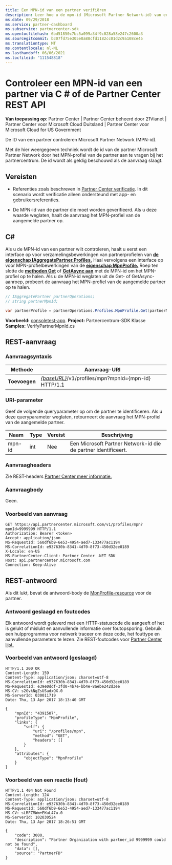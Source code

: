 ```yaml
---
title: Een MPN-id van een partner verifiëren
description: Leer hoe u de mpn-id (Microsoft Partner Network-id) van een partner kunt controleren door het MPN-profiel van de partner aan te vragen via C of de \# Partner Center REST API.
ms.date: 09/29/2018
ms.service: partner-dashboard
ms.subservice: partnercenter-sdk
ms.openlocfilehash: 6bd51850c7bc5a099a34f9c028a58e247c2600a3
ms.sourcegitcommit: b307fd75e305e0a88cfd1182cc01d2c9a108ce45
ms.translationtype: MT
ms.contentlocale: nl-NL
ms.lasthandoff: 06/06/2021
ms.locfileid: "111548818"
---
```

# <a name="verify-a-partner-mpn-id-via-c-or-the-partner-center-rest-api"></a>Controleer een MPN-id van een partner via C \# of de Partner Center REST API

**Van toepassing op**: Partner Center | Partner Center beheerd door 21Vianet | Partner Center voor Microsoft Cloud Duitsland | Partner Center voor Microsoft Cloud for US Government

De ID van een partner controleren Microsoft Partner Network (MPN-id).

Met de hier weergegeven techniek wordt de id van de partner Microsoft Partner Network door het MPN-profiel van de partner aan te vragen bij het partnercentrum. De id wordt als geldig beschouwd als de aanvraag slaagt.

## <a name="prerequisites"></a>Vereisten

- Referenties zoals beschreven in [Partner Center verificatie](partner-center-authentication.md). In dit scenario wordt verificatie alleen ondersteund met app- en gebruikersreferenties.

- De MPN-id van de partner die moet worden geverifieerd. Als u deze waarde weglaten, haalt de aanvraag het MPN-profiel van de aangemelde partner op.

## <a name="c"></a>C\#

Als u de MPN-id van een partner wilt controleren, haalt u eerst een interface op voor verzamelingsbewerkingen van partnerprofielen van [**de eigenschap IAggregatePartner.Profiles.**](/dotnet/api/microsoft.store.partnercenter.ipartner.profiles) Haal vervolgens een interface op voor MPN-profielbewerkingen van de [**eigenschap MpnProfile.**](/dotnet/api/microsoft.store.partnercenter.profiles.ipartnerprofilecollection.mpnprofile) Roep ten slotte de [**methoden Get**](/dotnet/api/microsoft.store.partnercenter.profiles.impnprofile.get) of [**GetAsync aan**](/dotnet/api/microsoft.store.partnercenter.profiles.impnprofile.getasync) met de MPN-id om het MPN-profiel op te halen. Als u de MPN-id weglaten uit de Get- of GetAsync-aanroep, probeert de aanvraag het MPN-profiel van de aangemelde partner op te halen.

``` csharp
// IAggregatePartner partnerOperations;
// string partnerMpnId;

var partnerProfile = partnerOperations.Profiles.MpnProfile.Get(partnerMpnId);
```

**Voorbeeld:** [consoletest-app](console-test-app.md). **Project:** Partnercentrum-SDK Klasse **Samples:** VerifyPartnerMpnId.cs

## <a name="rest-request"></a>REST-aanvraag

### <a name="request-syntax"></a>Aanvraagsyntaxis

| Methode  | Aanvraag-URI                                                                         |
|---------|-------------------------------------------------------------------------------------|
| **Toevoegen** | [*{baseURL}*](partner-center-rest-urls.md)/v1/profiles/mpn?mpnId={mpn-id} HTTP/1.1 |

### <a name="uri-parameter"></a>URI-parameter

Geef de volgende queryparameter op om de partner te identificeren. Als u deze queryparameter weglaten, retourneert de aanvraag het MPN-profiel van de aangemelde partner.

| Naam   | Type | Vereist | Beschrijving                                                 |
|--------|------|----------|-------------------------------------------------------------|
| mpn-id | int  | Nee       | Een Microsoft Partner Network-id die de partner identificeert. |

### <a name="request-headers"></a>Aanvraagheaders

Zie REST-headers [Partner Center meer informatie.](headers.md)

### <a name="request-body"></a>Aanvraagbody

Geen.

### <a name="request-example"></a>Voorbeeld van aanvraag

```http
GET https://api.partnercenter.microsoft.com/v1/profiles/mpn?mpnId=9999999 HTTP/1.1
Authorization: Bearer <token>
Accept: application/json
MS-RequestId: 560df6b9-6e53-4954-aed7-133477ac1194
MS-CorrelationId: e937630b-8341-4d70-8f73-450d32ee0189
X-Locale: en-US
MS-PartnerCenter-Client: Partner Center .NET SDK
Host: api.partnercenter.microsoft.com
Connection: Keep-Alive
```

## <a name="rest-response"></a>REST-antwoord

Als dit lukt, bevat de antwoord-body de [MpnProfile-resource](profile-resources.md#mpnprofile) voor de partner.

### <a name="response-success-and-error-codes"></a>Antwoord geslaagd en foutcodes

Elk antwoord wordt geleverd met een HTTP-statuscode die aangeeft of het is gelukt of mislukt en aanvullende informatie over foutopsporing. Gebruik een hulpprogramma voor netwerk traceer om deze code, het fouttype en aanvullende parameters te lezen. Zie REST-foutcodes voor [Partner Center lijst.](error-codes.md)

### <a name="response-example-success"></a>Voorbeeld van antwoord (geslaagd)

```http
HTTP/1.1 200 OK
Content-Length: 159
Content-Type: application/json; charset=utf-8
MS-CorrelationId: e937630b-8341-4d70-8f73-450d32ee0189
MS-RequestId: e39e0ddf-3fd0-4b7e-bb4e-8aebe242d3ee
MS-CV: s2GvkNgZsUSadxQX.0
MS-ServerId: 030011719
Date: Thu, 13 Apr 2017 18:13:40 GMT

{
    "mpnId": "4391507",
    "profileType": "MpnProfile",
    "links": {
        "self": {
            "uri": "/profiles/mpn",
            "method": "GET",
            "headers": []
        }
    },
    "attributes": {
        "objectType": "MpnProfile"
    }
}
```

### <a name="response-example-failure"></a>Voorbeeld van een reactie (fout)

```http
HTTP/1.1 404 Not Found
Content-Length: 124
Content-Type: application/json; charset=utf-8
MS-CorrelationId: e937630b-8341-4d70-8f73-450d32ee0189
MS-RequestId: 560df6b9-6e53-4954-aed7-133477ac1194
MS-CV: sLRFZMWm+EKuL47u.0
MS-ServerId: 102030524
Date: Thu, 13 Apr 2017 18:26:51 GMT

{
    "code": 3000,
    "description": "Partner Organization with partner_id 9999999 could not be found",
    "data": [],
    "source": "PartnerFD"
}
```
